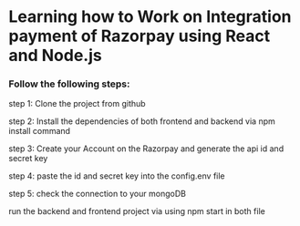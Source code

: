 <h1>Learning how to Work on Integration payment of Razorpay using React and Node.js</h1>

<h3>Follow the following steps:</h3>
<p>step 1: Clone the project from github</p>
<p>step 2: Install the dependencies of both frontend and backend via npm install command</p>
<p>step 3: Create your Account on the Razorpay and generate the api id and secret key </p>
<p>step 4: paste the id and secret key into the config.env file </p>
<p>step 5: check the connection to your mongoDB </p>

<p>run the backend and frontend project via using npm start in both file</p>
